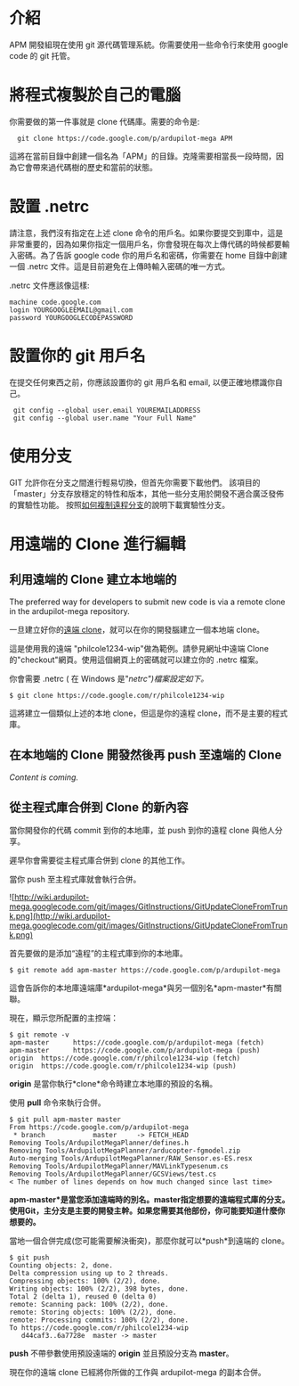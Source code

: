 # 介紹 #

APM 開發組現在使用 git 源代碼管理系統。你需要使用一些命令行來使用 google code 的 git 托管。

# 將程式複製於自己的電腦 #

你需要做的第一件事就是 clone 代碼庫。需要的命令是:

```
  git clone https://code.google.com/p/ardupilot-mega APM
```
這將在當前目錄中創建一個名為「APM」的目錄。克隆需要相當長一段時間，因為它會帶來過代碼樹的歷史和當前的狀態。

# 設置 .netrc #

請注意，我們沒有指定在上述 clone 命令的用戶名。如果你要提交到庫中，這是非常重要的，因為如果你指定一個用戶名，你會發現在每次上傳代碼的時候都要輸入密碼。為了告訴 google code 你的用戶名和密碼，你需要在 home 目錄中創建一個 .netrc 文件。這是目前避免在上傳時輸入密碼的唯一方式。

.netrc 文件應該像這樣:
```
machine code.google.com 
login YOURGOOGLEEMAIL@gmail.com
password YOURGOOGLECODEPASSWORD
```
# 設置你的 git 用戶名 #

在提交任何東西之前，你應該設置你的 git 用戶名和 email, 以便正確地標識你自己。
```
 git config --global user.email YOUREMAILADDRESS
 git config --global user.name "Your Full Name"
```

# 使用分支 #

GIT 允許你在分支之間進行輕易切換，但首先你需要下載他們。
該項目的「master」分支存放穩定的特性和版本，其他一些分支用於開發不適合廣泛發佈的實驗性功能。
按照[如何複制遠程分支](http://stackoverflow.com/questions/67699/how-do-i-clone-all-remote-branches-with-git)的說明下載實驗性分支。

# 用遠端的 Clone 進行編輯 #
## 利用遠端的 Clone 建立本地端的 ##

The preferred way for developers to submit new code is via a remote clone in the ardupilot-mega repository.

一旦建立好你的[遠端 clone](http://code.google.com/p/ardupilot-mega/wiki/GitPatches)，就可以在你的開發腦建立一個本地端 clone。

這是使用我的遠端 "philcole1234-wip"做為範例。請參見網址中遠端 Clone 的"checkout"網頁。使用這個網頁上的密碼就可以建立你的 .netrc 檔案。

你會需要 .netrc ( 在 Windows 是"_netrc")檔案設定如下。_

```
$ git clone https://code.google.com/r/philcole1234-wip
```

這將建立一個類似上述的本地 clone，但這是你的遠程 clone，而不是主要的程式庫。

## 在本地端的 Clone 開發然後再 push 至遠端的 Clone ##

_Content is coming._

## 從主程式庫合併到 Clone 的新內容 ##

當你開發你的代碼 commit 到你的本地庫，並 push 到你的遠程 clone 與他人分享。

遲早你會需要從主程式庫合併到 clone 的其他工作。

當你 push 至主程式庫就會執行合併。

![http://wiki.ardupilot-mega.googlecode.com/git/images/GitInstructions/GitUpdateCloneFromTrunk.png](http://wiki.ardupilot-mega.googlecode.com/git/images/GitInstructions/GitUpdateCloneFromTrunk.png)

首先要做的是添加“遠程”的主程式庫到你的本地庫。

```
$ git remote add apm-master https://code.google.com/p/ardupilot-mega
```

這會告訴你的本地庫遠端庫\*ardupilot-mega\*與另一個別名\*apm-master\*有關聯。


現在，顯示您所配置的主控端：
```
$ git remote -v
apm-master      https://code.google.com/p/ardupilot-mega (fetch)
apm-master      https://code.google.com/p/ardupilot-mega (push)
origin  https://code.google.com/r/philcole1234-wip (fetch)
origin  https://code.google.com/r/philcole1234-wip (push)
```

**origin** 是當你執行\*clone\*命令時建立本地庫的預設的名稱。

使用 **pull** 命令來執行合併。

```
$ git pull apm-master master
From https://code.google.com/p/ardupilot-mega
 * branch            master     -> FETCH_HEAD
Removing Tools/ArdupilotMegaPlanner/defines.h
Removing Tools/ArdupilotMegaPlanner/arducopter-fgmodel.zip
Auto-merging Tools/ArdupilotMegaPlanner/RAW_Sensor.es-ES.resx
Removing Tools/ArdupilotMegaPlanner/MAVLinkTypesenum.cs
Removing Tools/ArdupilotMegaPlanner/GCSViews/test.cs
< The number of lines depends on how much changed since last time>
```

**apm-master\*是當您添加遠端時的別名。**master**指定想要的遠端程式庫的分支。使用Git，主分支是主要的開發主幹。如果您需要其他部份，你可能要知道什麼你想要的。**

當地一個合併完成(您可能需要解決衝突)，那麼你就可以\*push\*到遠端的 clone。

```
$ git push
Counting objects: 2, done.
Delta compression using up to 2 threads.
Compressing objects: 100% (2/2), done.
Writing objects: 100% (2/2), 398 bytes, done.
Total 2 (delta 1), reused 0 (delta 0)
remote: Scanning pack: 100% (2/2), done.
remote: Storing objects: 100% (2/2), done.
remote: Processing commits: 100% (2/2), done.
To https://code.google.com/r/philcole1234-wip
   d44caf3..6a7728e  master -> master
```

**push** 不帶參數使用預設遠端的 **origin** 並且預設分支為 **master**。

現在你的遠端 clone 已經將你所做的工作與 ardupilot-mega 的副本合併。